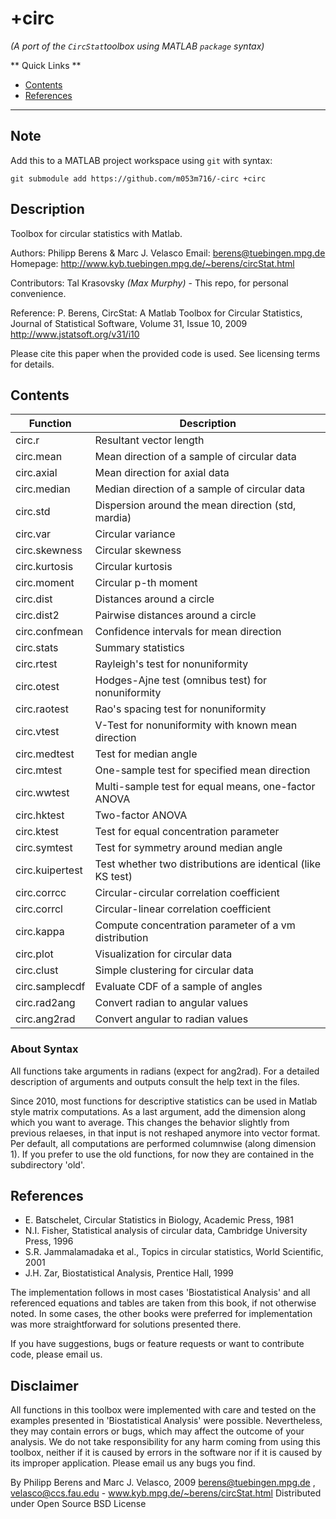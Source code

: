 # +circ #
_(A port of the `CircStat`toolbox using MATLAB `package` syntax)_  

** Quick Links **
* [Contents](#Contents)
* [References](#References)

---

## Note ##
Add this to a MATLAB project workspace using `git` with syntax:  
```(git)
git submodule add https://github.com/m053m716/-circ +circ
```

## Description ##
Toolbox for circular statistics with Matlab. 

Authors: Philipp Berens & Marc J. Velasco
Email: berens@tuebingen.mpg.de
Homepage: http://www.kyb.tuebingen.mpg.de/~berens/circStat.html

Contributors:
Tal Krasovsky
_(Max Murphy)_ - This repo, for personal convenience.

Reference:
P. Berens, CircStat: A Matlab Toolbox for Circular Statistics, Journal of Statistical Software, Volume 31, Issue 10, 2009
http://www.jstatsoft.org/v31/i10

Please cite this paper when the provided code is used. See licensing terms for details.

## Contents ##
| Function       | Description                                                   |
| -------------- | --------------------------------------------------------------|
| circ.r 		 |		Resultant vector length									 |
| circ.mean 	 |		Mean direction of a sample of circular data              |
| circ.axial	 |		Mean direction for axial data                            |
| circ.median	 |		Median direction of a sample of circular data            |
| circ.std 		 |	Dispersion around the mean direction (std, mardia)           |
| circ.var 		 |	Circular variance                                            |
| circ.skewness	 |	Circular skewness                                            |
| circ.kurtosis	 |	Circular kurtosis                                            |
| circ.moment	 |		Circular p-th moment                                     |
| circ.dist		 |	Distances around a circle                                    |
| circ.dist2	 |		Pairwise distances around a circle                       |
| circ.confmean  |		Confidence intervals for mean direction                  |
| circ.stats	 |		Summary statistics                                       |
| circ.rtest	 |		Rayleigh's test for nonuniformity                        |
| circ.otest	 |		Hodges-Ajne test (omnibus test) for nonuniformity        |
| circ.raotest	 |	Rao's spacing test for nonuniformity                         |
| circ.vtest	 |		V-Test for nonuniformity with known mean direction       |
| circ.medtest	 |	Test for median angle                                        |
| circ.mtest	 |		One-sample test for specified mean direction             |
| circ.wwtest	 |		Multi-sample test for equal means, one-factor ANOVA      |
| circ.hktest 	 |	Two-factor ANOVA                                             |
| circ.ktest     |  	Test for equal concentration parameter                   |
| circ.symtest	 |	Test for symmetry around median angle                        |
| circ.kuipertest |	 Test whether two distributions are identical (like KS test) |
| circ.corrcc	 |		Circular-circular correlation coefficient                |
| circ.corrcl	 |		Circular-linear correlation coefficient                  |
| circ.kappa 	 |		Compute concentration parameter of a vm distribution     |
| circ.plot		 |	Visualization for circular data                              |
| circ.clust     |	Simple clustering for circular data                          |
| circ.samplecdf |	 	Evaluate CDF of a sample of angles                       |
| circ.rad2ang	 |			Convert radian to angular values                     |
| circ.ang2rad	 |			Convert angular to radian values                     |

### About Syntax ###  
All functions take arguments in radians (expect for ang2rad). For a detailed description of arguments and outputs consult the help text in the files.

Since 2010, most functions for descriptive statistics can be used in Matlab style matrix computations. As a last argument, add the dimension along which you want to average. This changes the behavior slightly from previous relaeses, in that input is not reshaped anymore into vector format. Per default, all computations are performed columnwise (along dimension 1). If you prefer to use the old functions, for now they are contained in the subdirectory 'old'.

## References ##
- E. Batschelet, Circular Statistics in Biology, Academic Press, 1981
- N.I. Fisher, Statistical analysis of circular data, Cambridge University Press, 1996
- S.R. Jammalamadaka et al., Topics in circular statistics, World Scientific, 2001
- J.H. Zar, Biostatistical Analysis, Prentice Hall, 1999


The implementation follows in most cases 'Biostatistical Analysis' and all referenced equations and tables are taken from this book, if not otherwise noted. In some cases, the other books were preferred for implementation was more straightforward for solutions presented there.

If you have suggestions, bugs or feature requests or want to contribute code, please email us.

## Disclaimer ##
All functions in this toolbox were implemented with care and tested on the examples presented in 'Biostatistical Analysis' were possible. Nevertheless, they may contain errors or bugs, which may affect the outcome of your analysis. We do not take responsibility for any harm coming from using this toolbox, neither if it is caused by errors in the software nor if it is caused by its improper application. Please email us any bugs you find.

By Philipp Berens and Marc J. Velasco, 2009
berens@tuebingen.mpg.de , velasco@ccs.fau.edu - www.kyb.mpg.de/~berens/circStat.html
Distributed under Open Source BSD License





